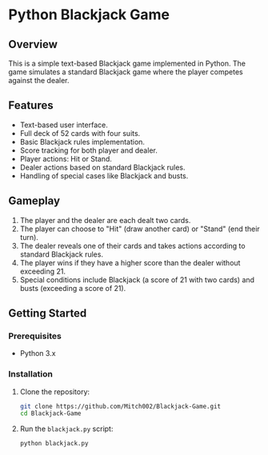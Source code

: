 # Python Blackjack Game

## Overview

This is a simple text-based Blackjack game implemented in Python. The game simulates a standard Blackjack game where the player competes against the dealer. 

## Features

- Text-based user interface.
- Full deck of 52 cards with four suits.
- Basic Blackjack rules implementation.
- Score tracking for both player and dealer.
- Player actions: Hit or Stand.
- Dealer actions based on standard Blackjack rules.
- Handling of special cases like Blackjack and busts.

## Gameplay

1. The player and the dealer are each dealt two cards.
2. The player can choose to "Hit" (draw another card) or "Stand" (end their turn).
3. The dealer reveals one of their cards and takes actions according to standard Blackjack rules.
4. The player wins if they have a higher score than the dealer without exceeding 21.
5. Special conditions include Blackjack (a score of 21 with two cards) and busts (exceeding a score of 21).

## Getting Started

### Prerequisites

- Python 3.x

### Installation

1. Clone the repository:
    ```sh
    git clone https://github.com/Mitch002/Blackjack-Game.git
    cd Blackjack-Game
    ```

2. Run the `blackjack.py` script:
    ```sh
    python blackjack.py
    ```
